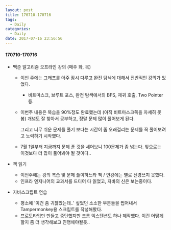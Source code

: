 ```yaml
---
layout: post
title: 170710-170716
tags:
  - Daily
categories:
  - Daily
date: 2017-07-16 23:56:56
---
```


#### 170710-170716

*   백준 알고리즘 오프라인 강의 (매주 화, 목)

    *   이번 주에는 그래프를 아주 잠시 다루고 완전 탐색에 대해서 전반적인 강의가 있었다.

        *   비트마스크, 브루트 포스, 완전 탐색에서의 BFS, 재귀 호출, Two Pointer 등.

    *   이번주 내용은 복습을 90%정도 완료했는데 (아직 비트마스크쪽을 자세히 못봄) 개념도 잘 찾아서 공부하고, 정말 문제 많이 풀어보게 된다.

        그리고 너무 쉬운 문제를 풀기 보다는 시간이 좀 오래걸리는 문제를 꼭 풀어보려고 노력하기 시작했다.

    *   7월 1일부터 지금까지 문제 푼 것을 세어보니 100문제가 좀 넘는다. 앞으로는 이것보다 더 많이 풀어봐야 될 것이다..

*   책 읽기

    *   이번주에는 강의 복습 및 문제 풀이하느라 책 / 인강에는 별로 신경쓰지 못했다.
    *   인프라 엔지니어의 교과서를 드디어 다 읽었고, 자바의 신은 보는중이다.

*   자바스크립트 연습

    *   평소에 '이건 좀 귀찮았는데..' 싶었던 소소한 부분들을 찝어내서 Tampermonkey용 스크립트를 작성해봤다.
    *   프로토타입만 만들고 중단했지만 크롬 익스텐션도 하나 제작했다. 이건 어떻게 할지 좀 더 생각해보고 진행해야될듯..
